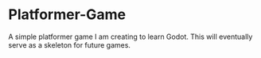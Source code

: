 # Platformer-Game
A simple platformer game I am creating to learn Godot.
This will eventually serve as a skeleton for future games.
